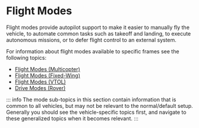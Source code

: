 # Flight Modes

Flight modes provide autopilot support to make it easier to manually fly the vehicle, to automate common tasks such as takeoff and landing, to execute autonomous missions, or to defer flight control to an external system.

For information about flight modes available to specific frames see the following topics:

- [Flight Modes (Multicopter)](../flight_modes_mc/index.md)
- [Flight Modes (Fixed-Wing)](../flight_modes_fw/index.md)
- [Flight Modes (VTOL)](../flight_modes_vtol/index.md)
- [Drive Modes (Rover)](../flight_modes_rover/index.md)

::: info
The mode sub-topics in this section contain information that is common to all vehicles, but may not be relevant to the normal/default setup.
Generally you should see the vehicle-specific topics first, and navigate to these generalized topics when it becomes relevant.
:::